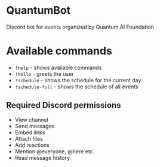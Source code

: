 # QuantumBot
Discord bot for events organized by Quantum AI Foundation

# Available commands
- `!help` - shows available commands
- `!hello` - greets the user
- `!schedule` - shows the schedule for the current day
- `!schedule-full` - shows the schedule of all events

## Required Discord permissions
- View channel
- Send messages
- Embed links
- Attach files
- Add reactions
- Mention @everyone, @here etc.
- Read message history
